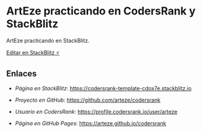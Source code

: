 # ArtEze practicando en CodersRank y StackBlitz

ArtEze practicando en StackBlitz.

[Editar en StackBlitz ⚡️](https://stackblitz.com/edit/codersrank-template-cdox7e)

## Enlaces

 - _Página en StackBlitz_: https://codersrank-template-cdox7e.stackblitz.io

 - _Proyecto en GitHub_: https://github.com/arteze/codersrank

 - _Usuario en CodersRank_: https://profile.codersrank.io/user/arteze

 - _Página en GitHub Pages_: https://arteze.github.io/codersrank
